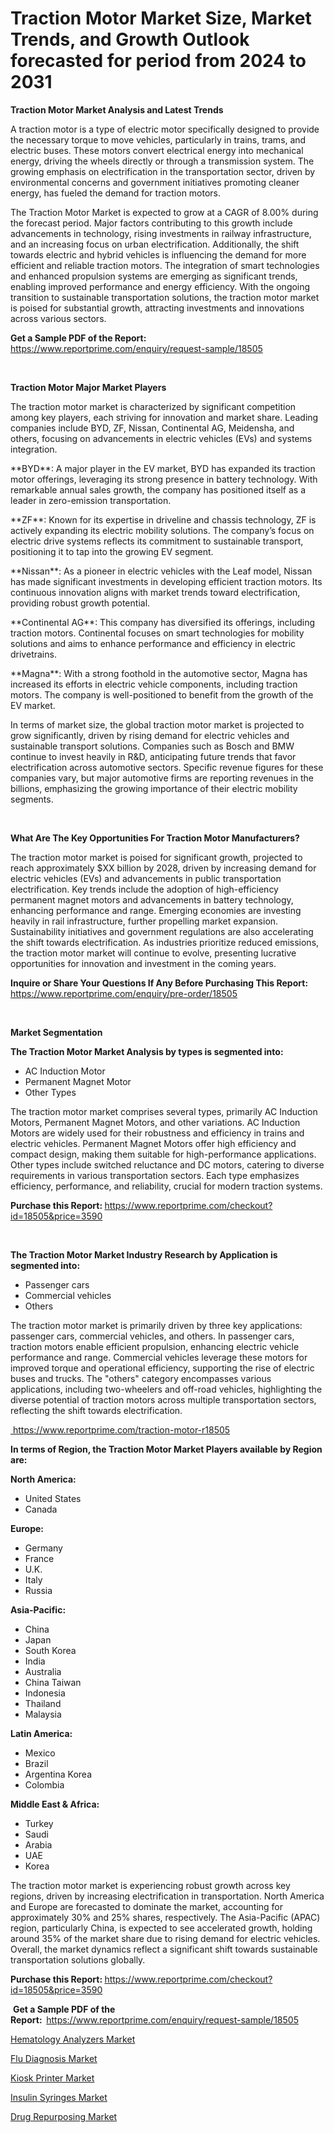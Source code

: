 <p><h1>Traction Motor Market Size, Market Trends, and Growth Outlook forecasted for period from 2024 to 2031</h1></p><p><strong>Traction Motor Market Analysis and Latest Trends</strong></p>
<p><p>A traction motor is a type of electric motor specifically designed to provide the necessary torque to move vehicles, particularly in trains, trams, and electric buses. These motors convert electrical energy into mechanical energy, driving the wheels directly or through a transmission system. The growing emphasis on electrification in the transportation sector, driven by environmental concerns and government initiatives promoting cleaner energy, has fueled the demand for traction motors.</p><p>The Traction Motor Market is expected to grow at a CAGR of 8.00% during the forecast period. Major factors contributing to this growth include advancements in technology, rising investments in railway infrastructure, and an increasing focus on urban electrification. Additionally, the shift towards electric and hybrid vehicles is influencing the demand for more efficient and reliable traction motors. The integration of smart technologies and enhanced propulsion systems are emerging as significant trends, enabling improved performance and energy efficiency. With the ongoing transition to sustainable transportation solutions, the traction motor market is poised for substantial growth, attracting investments and innovations across various sectors.</p></p>
<p><strong>Get a Sample PDF of the Report:&nbsp;</strong> <a href="https://www.reportprime.com/enquiry/request-sample/18505?utm_campaign=12&utm_medium=2&utm_source=Github&utm_content=ia&utm_term=21112024&utm_id=traction-motor">https://www.reportprime.com/enquiry/request-sample/18505</a></p>
<p>&nbsp;</p>
<p><strong>Traction Motor Major Market Players</strong></p>
<p><p>The traction motor market is characterized by significant competition among key players, each striving for innovation and market share. Leading companies include BYD, ZF, Nissan, Continental AG, Meidensha, and others, focusing on advancements in electric vehicles (EVs) and systems integration.</p><p>**BYD**: A major player in the EV market, BYD has expanded its traction motor offerings, leveraging its strong presence in battery technology. With remarkable annual sales growth, the company has positioned itself as a leader in zero-emission transportation.</p><p>**ZF**: Known for its expertise in driveline and chassis technology, ZF is actively expanding its electric mobility solutions. The company’s focus on electric drive systems reflects its commitment to sustainable transport, positioning it to tap into the growing EV segment.</p><p>**Nissan**: As a pioneer in electric vehicles with the Leaf model, Nissan has made significant investments in developing efficient traction motors. Its continuous innovation aligns with market trends toward electrification, providing robust growth potential.</p><p>**Continental AG**: This company has diversified its offerings, including traction motors. Continental focuses on smart technologies for mobility solutions and aims to enhance performance and efficiency in electric drivetrains.</p><p>**Magna**: With a strong foothold in the automotive sector, Magna has increased its efforts in electric vehicle components, including traction motors. The company is well-positioned to benefit from the growth of the EV market.</p><p>In terms of market size, the global traction motor market is projected to grow significantly, driven by rising demand for electric vehicles and sustainable transport solutions. Companies such as Bosch and BMW continue to invest heavily in R&D, anticipating future trends that favor electrification across automotive sectors. Specific revenue figures for these companies vary, but major automotive firms are reporting revenues in the billions, emphasizing the growing importance of their electric mobility segments.</p></p>
<p>&nbsp;</p>
<p><strong>What Are The Key Opportunities For Traction Motor Manufacturers?</strong></p>
<p><p>The traction motor market is poised for significant growth, projected to reach approximately $XX billion by 2028, driven by increasing demand for electric vehicles (EVs) and advancements in public transportation electrification. Key trends include the adoption of high-efficiency permanent magnet motors and advancements in battery technology, enhancing performance and range. Emerging economies are investing heavily in rail infrastructure, further propelling market expansion. Sustainability initiatives and government regulations are also accelerating the shift towards electrification. As industries prioritize reduced emissions, the traction motor market will continue to evolve, presenting lucrative opportunities for innovation and investment in the coming years.</p></p>
<p><strong>Inquire or Share Your Questions If Any Before Purchasing This Report:</strong> <a href="https://www.reportprime.com/enquiry/pre-order/18505?utm_campaign=12&utm_medium=2&utm_source=Github&utm_content=ia&utm_term=21112024&utm_id=traction-motor">https://www.reportprime.com/enquiry/pre-order/18505</a></p>
<p>&nbsp;</p>
<p><strong>Market Segmentation</strong></p>
<p><strong>The Traction Motor Market Analysis by types is segmented into:</strong></p>
<p><ul><li>AC Induction Motor</li><li>Permanent Magnet Motor</li><li>Other Types</li></ul></p>
<p><p>The traction motor market comprises several types, primarily AC Induction Motors, Permanent Magnet Motors, and other variations. AC Induction Motors are widely used for their robustness and efficiency in trains and electric vehicles. Permanent Magnet Motors offer high efficiency and compact design, making them suitable for high-performance applications. Other types include switched reluctance and DC motors, catering to diverse requirements in various transportation sectors. Each type emphasizes efficiency, performance, and reliability, crucial for modern traction systems.</p></p>
<p><strong>Purchase this Report:&nbsp;</strong><a href="https://www.reportprime.com/checkout?id=18505&price=3590&utm_campaign=12&utm_medium=2&utm_source=Github&utm_content=ia&utm_term=21112024&utm_id=traction-motor">https://www.reportprime.com/checkout?id=18505&price=3590</a></p>
<p>&nbsp;</p>
<p><strong>The Traction Motor Market Industry Research by Application is segmented into:</strong></p>
<p><ul><li>Passenger cars</li><li>Commercial vehicles</li><li>Others</li></ul></p>
<p><p>The traction motor market is primarily driven by three key applications: passenger cars, commercial vehicles, and others. In passenger cars, traction motors enable efficient propulsion, enhancing electric vehicle performance and range. Commercial vehicles leverage these motors for improved torque and operational efficiency, supporting the rise of electric buses and trucks. The "others" category encompasses various applications, including two-wheelers and off-road vehicles, highlighting the diverse potential of traction motors across multiple transportation sectors, reflecting the shift towards electrification.</p></p>
<p><a href="https://www.reportprime.com/traction-motor-r18505?utm_campaign=12&utm_medium=2&utm_source=Github&utm_content=ia&utm_term=21112024&utm_id=traction-motor">&nbsp;https://www.reportprime.com/traction-motor-r18505</a></p>
<p><strong>In terms of Region, the Traction Motor Market Players available by Region are:</strong></p>
<p>
    <p> <strong> North America: </strong>
        <ul>
            <li>United States</li>
            <li>Canada</li>
        </ul>
        </p> 
    <p> <strong> Europe: </strong>
        <ul>
            <li>Germany</li>
            <li>France</li>
            <li>U.K.</li>
            <li>Italy</li>
            <li>Russia</li>
        </ul>
        </p> 
    <p> <strong> Asia-Pacific: </strong>
        <ul>
            <li>China</li>
            <li>Japan</li>
            <li>South Korea</li>
            <li>India</li>
            <li>Australia</li>
            <li>China Taiwan</li>
            <li>Indonesia</li>
            <li>Thailand</li>
            <li>Malaysia</li>
        </ul>
        </p> 
    <p> <strong> Latin America: </strong>
        <ul>
            <li>Mexico</li>
            <li>Brazil</li>
            <li>Argentina Korea</li>
            <li>Colombia</li>
        </ul>
        </p> 
    <p> <strong> Middle East & Africa: </strong>
        <ul>
            <li>Turkey</li>
            <li>Saudi</li>
            <li>Arabia</li>
            <li>UAE</li>
            <li>Korea</li>
        </ul>
    </p>
    </p>
<p><p>The traction motor market is experiencing robust growth across key regions, driven by increasing electrification in transportation. North America and Europe are forecasted to dominate the market, accounting for approximately 30% and 25% shares, respectively. The Asia-Pacific (APAC) region, particularly China, is expected to see accelerated growth, holding around 35% of the market share due to rising demand for electric vehicles. Overall, the market dynamics reflect a significant shift towards sustainable transportation solutions globally.</p></p>
<p><strong>Purchase this Report: </strong><a href="https://www.reportprime.com/checkout?id=18505&price=3590&utm_campaign=12&utm_medium=2&utm_source=Github&utm_content=ia&utm_term=21112024&utm_id=traction-motor">https://www.reportprime.com/checkout?id=18505&price=3590</a></p>
<p>&nbsp;<strong>Get a Sample PDF of the Report:&nbsp;&nbsp;</strong><a href="https://www.reportprime.com/enquiry/request-sample/18505?utm_campaign=12&utm_medium=2&utm_source=Github&utm_content=ia&utm_term=21112024&utm_id=traction-motor">https://www.reportprime.com/enquiry/request-sample/18505</a></p>
<p><strong></strong></p>
<p><p><a href="https://github.com/JakirUddin511/Market-Research-Report-List-1/blob/main/hematology-analyzers-market.md?utm_campaign=12&utm_medium=2&utm_source=Github&utm_content=ia&utm_term=21112024&utm_id=traction-motor">Hematology Analyzers Market</a></p><p><a href="https://www.linkedin.com/pulse/flu-diagnosis-market-size-set-grow-rapidly-over-forecast-hvsje?utm_campaign=12&utm_medium=2&utm_source=Github&utm_content=ia&utm_term=21112024&utm_id=traction-motor">Flu Diagnosis Market</a></p><p><a href="https://github.com/ChiragRP21/Market-Research-Report-List-6/blob/main/kiosk-printer-market.md?utm_campaign=12&utm_medium=2&utm_source=Github&utm_content=ia&utm_term=21112024&utm_id=traction-motor">Kiosk Printer Market</a></p><p><a href="https://issuu.com/reportprime-2/docs/insulin-syringes-market-size-2030.p_bd7978e34a1ea4?utm_campaign=12&utm_medium=2&utm_source=Github&utm_content=ia&utm_term=21112024&utm_id=traction-motor">Insulin Syringes Market</a></p><p><a href="https://www.linkedin.com/pulse/drug-repurposing-market-forecasted-from-2024-2031-expanding-zwfye?utm_campaign=12&utm_medium=2&utm_source=Github&utm_content=ia&utm_term=21112024&utm_id=traction-motor">Drug Repurposing Market</a></p></p>